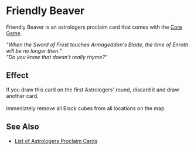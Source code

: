 # Friendly Beaver

Friendly Beaver is an astrologers proclaim card that comes with the [Core Game](../content.md).

*"When the Sword of Frost touches Armageddon's Blade, the time of Enroth will be no longer then."<br>"Do you know that doesn't really rhyme?"*


## Effect

If you draw this card on the first Astrologers' round, discard it and draw another card.<br><br>Immediately remove all Black cubes from all locations on the map.


## See Also

- [List of Astrologers Proclaim Cards](index.md)
